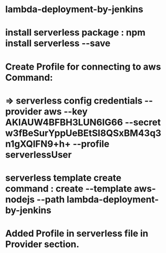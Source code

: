 # lambda-deployment-by-jenkins
# install serverless package : npm install serverless --save
# Create Profile for connecting to aws Command: 
# => serverless config credentials --provider aws --key AKIAUW4BFBH3LUN6IG66 --secret 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 --profile serverlessUser
# serverless template create command : create --template aws-nodejs --path lambda-deployment-by-jenkins
# Added Profile in serverless file in Provider section. 